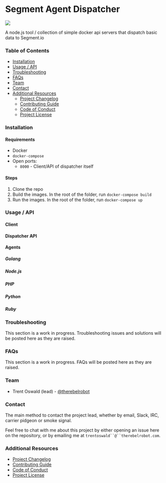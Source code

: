 # Segment Agent Dispatcher

[![](https://img.shields.io/badge/TrustOSS-0.1.0-green.svg)](http://trustoss.org)

A node.js tool / collection of simple docker api servers that dispatch basic data to Segment.io

### Table of Contents

- [Installation](#installation)
- [Usage / API](#usage--api)
- [Troubleshooting](#troubleshooting)
- [FAQs](#faqs)
- [Team](#team)
- [Contact](#contact)
- [Additional Resources](#additional-resources)
  - [Project Changelog](/CHANGELOG.md)
  - [Contributing Guide](/CONTRIBUTING.md)
  - [Code of Conduct](/CODEOFCONDUCT.md)
  - [Project License](/LICENSE.md)

### Installation

#### Requirements

- Docker
- `docker-compose`
- Open ports:
  - `8000` - Client/API of dispatcher itself

#### Steps

1. Clone the repo
2. Build the images. In the root of the folder, run `docker-compose build`
3. Run the images. In the root of the folder, run `docker-compose up`

### Usage / API

#### Client

#### Dispatcher API

#### Agents
##### Golang
##### Node.js
##### PHP
##### Python
##### Ruby

### Troubleshooting

This section is a work in progress. Troubleshooting issues and solutions will be posted here as they are raised.

### FAQs

This section is a work in progress. FAQs will be posted here as they are raised.

### Team

- Trent Oswald (lead) - [@therebelrobot](https://github.com/therebelrobot)

### Contact

The main method to contact the project lead, whether by email, Slack, IRC, carrier pidgeon or smoke signal.

Feel free to chat with me about this project by either opening an issue here on the repository, or by emailing me at `trentoswald``@``therebelrobot.com`.

### Additional Resources

- [Project Changelog](/docs/CHANGELOG.md)
- [Contributing Guide](/docs/CONTRIBUTING.md)
- [Code of Conduct](/docs/CODEOFCONDUCT.md)
- [Project License](/docs/LICENSE.md)
